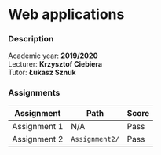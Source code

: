 # Web applications

### Description

Academic year: **2019/2020** \
Lecturer: **Krzysztof Ciebiera** \
Tutor: **Łukasz Sznuk**

### Assignments

| Assignment   | Path           | Score |
|--------------|----------------|-------|
| Assignment 1 | N/A            | Pass  |
| Assignment 2 | `Assignment2/` | Pass  |
